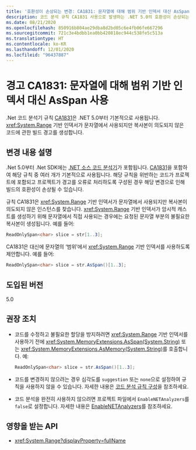 ```yaml
---
title: '호환성이 손상되는 변경: CA1831: 문자열에 대해 범위 기반 인덱서 대신 AsSpan 사용'
description: 코드 분석 규칙 CA1831 사용으로 발생하는 .NET 5.0의 호환성이 손상되는 변경에 대해 알아봅니다.
ms.date: 08/21/2020
ms.openlocfilehash: 850916b804ae29dba8d2bd05c6e4fb06fe667296
ms.sourcegitcommit: 721c3e4bdbb1ea0bb420818ec944c538fe5c513a
ms.translationtype: HT
ms.contentlocale: ko-KR
ms.lasthandoff: 12/01/2020
ms.locfileid: "96437887"
---
```

# <a name="warning-ca1831-use-asspan-instead-of-range-based-indexers-for-string"></a>경고 CA1831: 문자열에 대해 범위 기반 인덱서 대신 AsSpan 사용

.Net 코드 분석기 규칙 [CA1831](/visualstudio/code-quality/ca1831)은 .NET 5.0부터 기본적으로 사용됩니다. <xref:System.Range> 기반 인덱서가 문자열에서 사용되지만 복사본이 의도되지 않은 코드에 관한 빌드 경고를 생성합니다.

## <a name="change-description"></a>변경 내용 설명

.Net 5.0부터 .Net SDK에는 [.NET 소스 코드 분석기](../../../../fundamentals/code-analysis/overview.md)가 포함됩니다. [CA1831](/visualstudio/code-quality/ca1831)을 포함하여 해당 규칙 중 여러 개가 기본적으로 사용됩니다. 해당 규칙을 위반하는 코드가 프로젝트에 포함되고 프로젝트가 경고를 오류로 처리하도록 구성된 경우 해당 변경으로 인해 빌드의 호환성이 손상될 수 있습니다.

규칙 CA1831은 <xref:System.Range> 기반 인덱서가 문자열에서 사용되지만 복사본이 의도되지 않은 인스턴스를 찾습니다. <xref:System.Range> 기반 인덱서가 암시적 캐스트를 생성하기 위해 문자열에서 직접 사용되는 경우에는 요청된 문자열 부분의 불필요한 복사본이 생성됩니다. 예를 들어:

```csharp
ReadOnlySpan<char> slice = str[1..3];
```

CA1831은 대신에 문자열의 ‘범위’에서 <xref:System.Range> 기반 인덱서를 사용하도록 제안합니다. 예를 들어:

```csharp
ReadOnlySpan<char> slice = str.AsSpan()[1..3];
```

## <a name="version-introduced"></a>도입된 버전

5.0

## <a name="recommended-action"></a>권장 조치

- 코드를 수정하고 불필요한 할당을 방지하려면 <xref:System.Range> 기반 인덱서를 사용하기 전에 <xref:System.MemoryExtensions.AsSpan(System.String)> 또는 <xref:System.MemoryExtensions.AsMemory(System.String)>를 호출합니다. 예:

  ```csharp
  ReadOnlySpan<char> slice = str.AsSpan()[1..3];
  ```

- 코드를 변경하지 않으려는 경우 심각도를 `suggestion` 또는 `none`으로 설정하여 규칙을 사용하지 않을 수 있습니다. 자세한 내용은 [코드 분석 규칙 구성](../../../../fundamentals/code-analysis/configuration-options.md)을 참조하세요.

- 코드 분석을 완전히 사용하지 않으려면 프로젝트 파일에서 `EnableNETAnalyzers`를 `false`로 설정합니다. 자세한 내용은 [EnableNETAnalyzers](../../../project-sdk/msbuild-props.md#enablenetanalyzers)를 참조하세요.

## <a name="affected-apis"></a>영향을 받는 API

- <xref:System.Range?displayProperty=fullName>

<!--

### Affected APIs

- `T:System.Range`

### Category

Code analysis

-->
